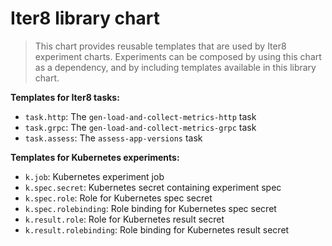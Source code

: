 # Iter8 library chart

> This chart provides reusable templates that are used by Iter8 experiment charts. Experiments can be composed by using this chart as a dependency, and by including templates available in this library chart.

**Templates for Iter8 tasks:** 

- `task.http`: The `gen-load-and-collect-metrics-http` task
- `task.grpc`: The `gen-load-and-collect-metrics-grpc` task
- `task.assess`: The `assess-app-versions` task

**Templates for Kubernetes experiments:**

- `k.job`: Kubernetes experiment job
- `k.spec.secret`: Kubernetes secret containing experiment spec
- `k.spec.role`: Role for Kubernetes spec secret
- `k.spec.rolebinding`: Role binding for Kubernetes spec secret
- `k.result.role`: Role for Kubernetes result secret
- `k.result.rolebinding`: Role binding for Kubernetes result secret
